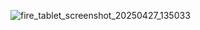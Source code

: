 ![fire_tablet_screenshot_20250427_135033](https://github.com/user-attachments/assets/1db4cc53-ca70-4c95-aa4f-66688b00514e)
